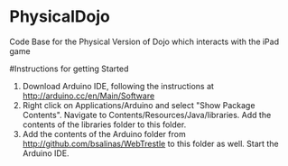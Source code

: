 PhysicalDojo
============

Code Base for the Physical Version of Dojo which interacts with the iPad game

#Instructions for getting Started
1. Download Arduino IDE, following the instructions at http://arduino.cc/en/Main/Software
2. Right click on Applications/Arduino and select "Show Package Contents". Navigate to Contents/Resources/Java/libraries.  Add the contents of the libraries folder to this folder.
3. Add the contents of the Arduino folder from http://github.com/bsalinas/WebTrestle to this folder as well.
Start the Arduino IDE.

